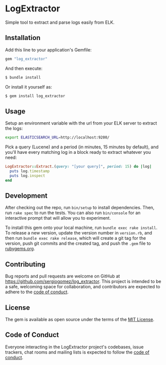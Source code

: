 # LogExtractor

Simple tool to extract and parse logs easily from ELK.

## Installation

Add this line to your application's Gemfile:

```ruby
gem "log_extractor"
```

And then execute:

```bash
$ bundle install
```

Or install it yourself as:

```bash
$ gem install log_extractor
```

## Usage

Setup an environment variable with the url from your ELK server to extract the logs:

```bash
export ELASTICSEARCH_URL=http://localhost:9200/
```

Pick a query (Lucene) and a period (in minutes, 15 minutes by default), and you'll have every matching log in a block ready to extract whatever you need:

```ruby
LogExtractor::Extract.(query: "[your query]", period: 15) do |log|
  puts log.timestamp
  puts log.inspect
end
```

## Development

After checking out the repo, run `bin/setup` to install dependencies. Then, run `rake spec` to run the tests. You can also run `bin/console` for an interactive prompt that will allow you to experiment.

To install this gem onto your local machine, run `bundle exec rake install`. To release a new version, update the version number in `version.rb`, and then run `bundle exec rake release`, which will create a git tag for the version, push git commits and the created tag, and push the `.gem` file to [rubygems.org](https://rubygems.org).

## Contributing

Bug reports and pull requests are welcome on GitHub at https://github.com/sergiogomez/log_extractor. This project is intended to be a safe, welcoming space for collaboration, and contributors are expected to adhere to the [code of conduct](https://github.com/sergiogomez/log_extractor/blob/main/CODE_OF_CONDUCT.md).

## License

The gem is available as open source under the terms of the [MIT License](https://opensource.org/licenses/MIT).

## Code of Conduct

Everyone interacting in the LogExtractor project's codebases, issue trackers, chat rooms and mailing lists is expected to follow the [code of conduct](https://github.com/sergiogomez/log_extractor/blob/main/CODE_OF_CONDUCT.md).
